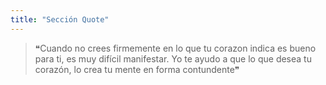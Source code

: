 ```yaml
---
title: "Sección Quote"
---
```


> ❝Cuando no crees firmemente en lo que tu corazon indica es bueno para ti, es muy difícil manifestar. Yo te ayudo a que lo que desea tu corazón, lo crea tu mente en forma contundente❞